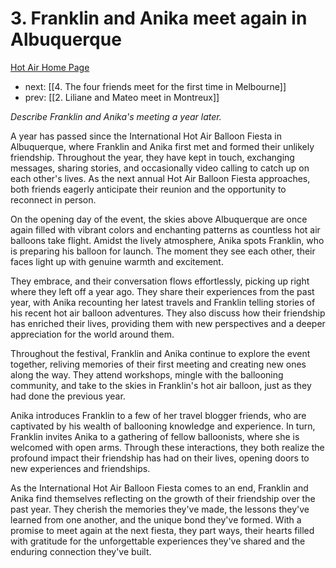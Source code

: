 # 3. Franklin and Anika meet again in Albuquerque

[Hot Air Home Page](https://hotair.peterkaminski.wiki/) 
 
 - next: [[4. The four friends meet for the first time in Melbourne]] 
 - prev: [[2. Liliane and Mateo meet in Montreux]]

_Describe Franklin and Anika's meeting a year later._

A year has passed since the International Hot Air Balloon Fiesta in Albuquerque, where Franklin and Anika first met and formed their unlikely friendship. Throughout the year, they have kept in touch, exchanging messages, sharing stories, and occasionally video calling to catch up on each other's lives. As the next annual Hot Air Balloon Fiesta approaches, both friends eagerly anticipate their reunion and the opportunity to reconnect in person.

On the opening day of the event, the skies above Albuquerque are once again filled with vibrant colors and enchanting patterns as countless hot air balloons take flight. Amidst the lively atmosphere, Anika spots Franklin, who is preparing his balloon for launch. The moment they see each other, their faces light up with genuine warmth and excitement.

They embrace, and their conversation flows effortlessly, picking up right where they left off a year ago. They share their experiences from the past year, with Anika recounting her latest travels and Franklin telling stories of his recent hot air balloon adventures. They also discuss how their friendship has enriched their lives, providing them with new perspectives and a deeper appreciation for the world around them.

Throughout the festival, Franklin and Anika continue to explore the event together, reliving memories of their first meeting and creating new ones along the way. They attend workshops, mingle with the ballooning community, and take to the skies in Franklin's hot air balloon, just as they had done the previous year.

Anika introduces Franklin to a few of her travel blogger friends, who are captivated by his wealth of ballooning knowledge and experience. In turn, Franklin invites Anika to a gathering of fellow balloonists, where she is welcomed with open arms. Through these interactions, they both realize the profound impact their friendship has had on their lives, opening doors to new experiences and friendships.

As the International Hot Air Balloon Fiesta comes to an end, Franklin and Anika find themselves reflecting on the growth of their friendship over the past year. They cherish the memories they've made, the lessons they've learned from one another, and the unique bond they've formed. With a promise to meet again at the next fiesta, they part ways, their hearts filled with gratitude for the unforgettable experiences they've shared and the enduring connection they've built.


